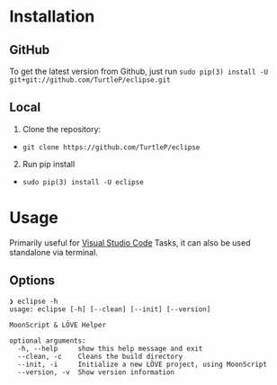 # Installation

## GitHub
To get the latest version from Github, just run
`sudo pip(3) install -U git+git://github.com/TurtleP/eclipse.git`

## Local
1. Clone the repository:
  - `git clone https://github.com/TurtleP/eclipse`
2. Run pip install
  - `sudo pip(3) install -U eclipse`

# Usage

Primarily useful for [Visual Studio Code](https://code.visualstudio.com/) Tasks, it can also be used standalone via terminal.

## Options
```
❯ eclipse -h
usage: eclipse [-h] [--clean] [--init] [--version]

MoonScript & LÖVE Helper

optional arguments:
  -h, --help     show this help message and exit
  --clean, -c    Cleans the build directory
  --init, -i     Initialize a new LÖVE project, using MoonScript
  --version, -v  Show version information
```

